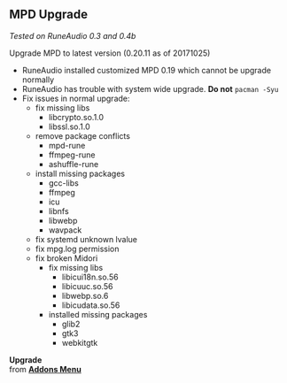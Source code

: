 MPD Upgrade
---
_Tested on RuneAudio 0.3 and 0.4b_

Upgrade MPD to latest version (0.20.11 as of 20171025)
- RuneAudio installed customized MPD 0.19 which cannot be upgrade normally
- RuneAudio has trouble with system wide upgrade. **Do not** `pacman -Syu`
- Fix issues in normal upgrade:
	- fix missing libs
		- libcrypto.so.1.0
		- libssl.so.1.0
	- remove package conflicts
		- mpd-rune
		- ffmpeg-rune
		- ashuffle-rune
	- install missing packages
		- gcc-libs
		- ffmpeg
		- icu
		- libnfs
		- libwebp
		- wavpack
	- fix systemd unknown lvalue
	- fix mpg.log permission
	- fix broken Midori
		- fix missing libs
			- libicui18n.so.56
			- libicuuc.so.56
			- libwebp.so.6
			- libicudata.so.56
		- installed missing packages
			- glib2
			- gtk3
			- webkitgtk

**Upgrade**  
from [**Addons Menu**](https://github.com/rern/RuneAudio_Addons)

